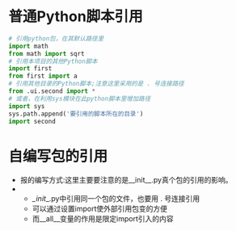 # 普通Python脚本引用

``````python
# 引用python包，在其默认路径里
import math
from math import sqrt
# 引用本项目的其他Python脚本
import first
from first import a
# 引用其他目录的Python脚本;注意这里采用的是 . 号连接路径
from .ui.second import *
# 或者，在利用sys模块在此python脚本里增加路径
import sys
sys.path.append('要引用的脚本所在的目录')
import second
``````

# 自编写包的引用

* 报的编写方式:这里主要要注意的是_\_init__.py真个包的引用的影响。
* * _\_init__.py中引用同一个包的文件，也要用 . 号连接引用
  * 可以通过设置import使外部引用包变的方便
  * 而_\_all__变量的作用是限定import引入的内容